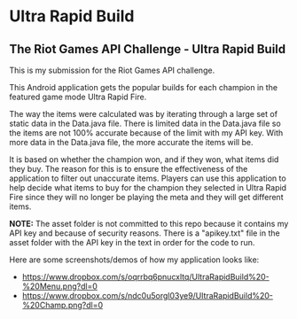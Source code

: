 # Ultra Rapid Build
The Riot Games API Challenge - Ultra Rapid Build
--------------
This is my submission for the Riot Games API challenge.

This Android application gets the popular builds for each champion in the featured game mode Ultra Rapid Fire.

The way the items were calculated was by iterating through a large set of static data in the Data.java file. There is limited data in the Data.java file so the items are not 100% accurate because of the limit with my API key. With more data in the Data.java file, the more accurate the items will be.

It is based on whether the champion won, and if they won, what items did they buy. The reason for this is to ensure the effectiveness of the application to filter out unaccurate items. Players can use this application to help decide what items to buy for the champion they selected in Ultra Rapid Fire since they will no longer be playing the meta and they will get different items.

**NOTE:** The asset folder is not committed to this repo because it contains my API key and because of security reasons. There is a "apikey.txt" file in the asset folder with the API key in the text in order for the code to run.

Here are some screenshots/demos of how my application looks like:
- https://www.dropbox.com/s/oqrrbq6pnucxltq/UltraRapidBuild%20-%20Menu.png?dl=0
- https://www.dropbox.com/s/ndc0u5orgl03ye9/UltraRapidBuild%20-%20Champ.png?dl=0

